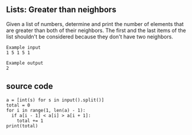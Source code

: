 ## Lists: Greater than neighbors

Given a list of numbers, determine and print the number of elements that are greater than both of their neighbors.
The first and the last items of the list shouldn't be considered because they don't have two neighbors.

```
Example input
1 5 1 5 1

Example output
2
```

## source code
```
a = [int(s) for s in input().split()]
total = 0
for i in range(1, len(a) - 1):
  if a[i - 1] < a[i] > a[i + 1]:
    total += 1
print(total)
```
